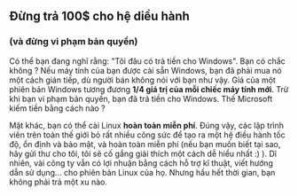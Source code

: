 <?php require("../../entete.php"); ?> <?php require("../../base.php"); ?> <?php require("../../fonctions.php"); ?>

<div id="corps">

<h2>Đừng trả 100$ cho hệ diều hành</h2>

<h3>(và đừng vi phạm bản quyền)</h3>

Có thể bạn đang nghĩ rằng: "Tôi đâu có trả tiền cho Windows". Bạn có chắc không ? 
Nếu máy tính của bạn được cài sẵn Windows, bạn đã phải mua nó một cách gián tiếp, dù 
người bán không nói với bạn như vậy. Giá của một phiên bản Windows tương đương <b>1/4 
giá trị của mỗi chiếc máy tính mới</b>. Trừ khi bạn vi phạm bản quyền, bạn đã trả tiền cho Windows. 
Thế Microsoft kiếm tiền bằng cách nào ?

Mặt khác, bạn có thể cài Linux <b>hoàn toàn miễn phí</b>. Đúng vậy, các lập trình 
viên trên toàn thế giới bỏ rất nhiều công sức để tạo ra một hệ điều hành tốc độ, ổn định và bảo mật, 
và hoàn toàn miễn phí (nếu bạn muốn biết tại sao, hãy gửi thư cho tôi, tôi sẽ cố gắng giải 
thích một cách dễ hiểu nhất :) ). Dĩ nhiên, vài công ty vẫn có lợi nhuận bằng cách hỗ 
trợ kĩ thuật, viết hướng dẫn sử dụng... cho phiên bản Linux của họ. Nhưng hầu hết thời 
gian, bạn không phải trả một xu nào.

</div>


